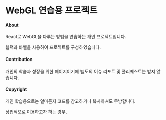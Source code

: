 # WebGL 연습용 프로젝트



#### About

React로 WebGL을 다루는 방법을 연습하는 개인 프로젝트입니다.

웹팩과 바벨을 사용하여 프로젝트를 구성하였습니다.



#### Contribution

개인의 학습과 성장을 위한 페이지이기에 별도의 이슈 리포트 및 풀리퀘스트는 받지 않습니다.



#### Copyright

개인 학습용으로는 얼마든지 코드를 참고하거나 복사하셔도 무방합니다.

상업적으로 이용하고자 하는 경우, 


